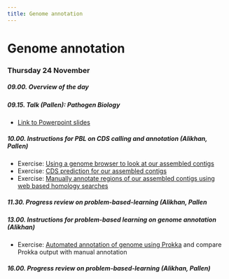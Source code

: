 ```yaml
---
title: Genome annotation
---
```

# Genome annotation

### Thursday  24 November

##### 09.00. Overview of the day

##### 09.15. Talk (Pallen):  *Pathogen Biology*

- [Link to Powerpoint slides](/seq-analysis/Week_3_Talk_Pathogen_Biology.pptx)

##### 10.00. Instructions for PBL on CDS calling and annotation (Alikhan, Pallen)

- Exercise: [Using a genome browser to look at our assembled contigs](/seq-analysis/using_genome_browser)
- Exercise: [CDS prediction for our assembled contigs](/seq-analysis/cds_contigs)
- Exercise: [Manually annotate regions of our assembled contigs using web based homology searches](/seq-analysis/annotate)

##### 11.30. Progress review on problem-based-learning (Alikhan, Pallen

##### 13.00. Instructions for problem-based learning on genome annotation (Alikhan)

- Exercise: [Automated annotation of genome using Prokka](/seq-analysis/prokka) and compare Prokka output with manual annotation

##### 16.00. Progress review on problem-based-learning (Alikhan, Pallen)
